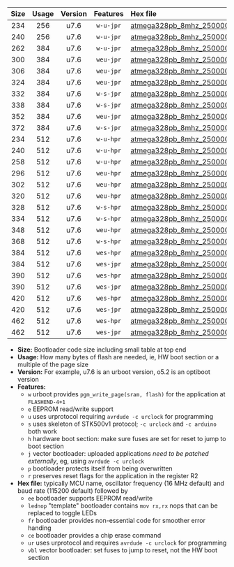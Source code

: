 |Size|Usage|Version|Features|Hex file|
|:-:|:-:|:-:|:-:|:--|
|234|256|u7.6|`w-u-jpr`|[atmega328pb_8mhz_250000bps_ur_vbl.hex](https://raw.githubusercontent.com/stefanrueger/urboot/main/bootloaders/atmega328pb/fcpu_8mhz/250000_bps/atmega328pb_8mhz_250000bps_ur_vbl.hex)|
|240|256|u7.6|`w-u-jpr`|[atmega328pb_8mhz_250000bps_lednop_ur_vbl.hex](https://raw.githubusercontent.com/stefanrueger/urboot/main/bootloaders/atmega328pb/fcpu_8mhz/250000_bps/atmega328pb_8mhz_250000bps_lednop_ur_vbl.hex)|
|262|384|u7.6|`w-u-jpr`|[atmega328pb_8mhz_250000bps_lednop_fr_ur_vbl.hex](https://raw.githubusercontent.com/stefanrueger/urboot/main/bootloaders/atmega328pb/fcpu_8mhz/250000_bps/atmega328pb_8mhz_250000bps_lednop_fr_ur_vbl.hex)|
|300|384|u7.6|`weu-jpr`|[atmega328pb_8mhz_250000bps_ee_ur_vbl.hex](https://raw.githubusercontent.com/stefanrueger/urboot/main/bootloaders/atmega328pb/fcpu_8mhz/250000_bps/atmega328pb_8mhz_250000bps_ee_ur_vbl.hex)|
|306|384|u7.6|`weu-jpr`|[atmega328pb_8mhz_250000bps_ee_lednop_ur_vbl.hex](https://raw.githubusercontent.com/stefanrueger/urboot/main/bootloaders/atmega328pb/fcpu_8mhz/250000_bps/atmega328pb_8mhz_250000bps_ee_lednop_ur_vbl.hex)|
|324|384|u7.6|`weu-jpr`|[atmega328pb_8mhz_250000bps_ee_lednop_fr_ur_vbl.hex](https://raw.githubusercontent.com/stefanrueger/urboot/main/bootloaders/atmega328pb/fcpu_8mhz/250000_bps/atmega328pb_8mhz_250000bps_ee_lednop_fr_ur_vbl.hex)|
|332|384|u7.6|`w-s-jpr`|[atmega328pb_8mhz_250000bps_vbl.hex](https://raw.githubusercontent.com/stefanrueger/urboot/main/bootloaders/atmega328pb/fcpu_8mhz/250000_bps/atmega328pb_8mhz_250000bps_vbl.hex)|
|338|384|u7.6|`w-s-jpr`|[atmega328pb_8mhz_250000bps_lednop_vbl.hex](https://raw.githubusercontent.com/stefanrueger/urboot/main/bootloaders/atmega328pb/fcpu_8mhz/250000_bps/atmega328pb_8mhz_250000bps_lednop_vbl.hex)|
|352|384|u7.6|`weu-jpr`|[atmega328pb_8mhz_250000bps_ee_lednop_fr_ce_ur_vbl.hex](https://raw.githubusercontent.com/stefanrueger/urboot/main/bootloaders/atmega328pb/fcpu_8mhz/250000_bps/atmega328pb_8mhz_250000bps_ee_lednop_fr_ce_ur_vbl.hex)|
|372|384|u7.6|`w-s-jpr`|[atmega328pb_8mhz_250000bps_lednop_fr_vbl.hex](https://raw.githubusercontent.com/stefanrueger/urboot/main/bootloaders/atmega328pb/fcpu_8mhz/250000_bps/atmega328pb_8mhz_250000bps_lednop_fr_vbl.hex)|
|234|512|u7.6|`w-u-hpr`|[atmega328pb_8mhz_250000bps_ur.hex](https://raw.githubusercontent.com/stefanrueger/urboot/main/bootloaders/atmega328pb/fcpu_8mhz/250000_bps/atmega328pb_8mhz_250000bps_ur.hex)|
|240|512|u7.6|`w-u-hpr`|[atmega328pb_8mhz_250000bps_lednop_ur.hex](https://raw.githubusercontent.com/stefanrueger/urboot/main/bootloaders/atmega328pb/fcpu_8mhz/250000_bps/atmega328pb_8mhz_250000bps_lednop_ur.hex)|
|258|512|u7.6|`w-u-hpr`|[atmega328pb_8mhz_250000bps_lednop_fr_ur.hex](https://raw.githubusercontent.com/stefanrueger/urboot/main/bootloaders/atmega328pb/fcpu_8mhz/250000_bps/atmega328pb_8mhz_250000bps_lednop_fr_ur.hex)|
|296|512|u7.6|`weu-hpr`|[atmega328pb_8mhz_250000bps_ee_ur.hex](https://raw.githubusercontent.com/stefanrueger/urboot/main/bootloaders/atmega328pb/fcpu_8mhz/250000_bps/atmega328pb_8mhz_250000bps_ee_ur.hex)|
|302|512|u7.6|`weu-hpr`|[atmega328pb_8mhz_250000bps_ee_lednop_ur.hex](https://raw.githubusercontent.com/stefanrueger/urboot/main/bootloaders/atmega328pb/fcpu_8mhz/250000_bps/atmega328pb_8mhz_250000bps_ee_lednop_ur.hex)|
|320|512|u7.6|`weu-hpr`|[atmega328pb_8mhz_250000bps_ee_lednop_fr_ur.hex](https://raw.githubusercontent.com/stefanrueger/urboot/main/bootloaders/atmega328pb/fcpu_8mhz/250000_bps/atmega328pb_8mhz_250000bps_ee_lednop_fr_ur.hex)|
|328|512|u7.6|`w-s-hpr`|[atmega328pb_8mhz_250000bps.hex](https://raw.githubusercontent.com/stefanrueger/urboot/main/bootloaders/atmega328pb/fcpu_8mhz/250000_bps/atmega328pb_8mhz_250000bps.hex)|
|334|512|u7.6|`w-s-hpr`|[atmega328pb_8mhz_250000bps_lednop.hex](https://raw.githubusercontent.com/stefanrueger/urboot/main/bootloaders/atmega328pb/fcpu_8mhz/250000_bps/atmega328pb_8mhz_250000bps_lednop.hex)|
|348|512|u7.6|`weu-hpr`|[atmega328pb_8mhz_250000bps_ee_lednop_fr_ce_ur.hex](https://raw.githubusercontent.com/stefanrueger/urboot/main/bootloaders/atmega328pb/fcpu_8mhz/250000_bps/atmega328pb_8mhz_250000bps_ee_lednop_fr_ce_ur.hex)|
|368|512|u7.6|`w-s-hpr`|[atmega328pb_8mhz_250000bps_lednop_fr.hex](https://raw.githubusercontent.com/stefanrueger/urboot/main/bootloaders/atmega328pb/fcpu_8mhz/250000_bps/atmega328pb_8mhz_250000bps_lednop_fr.hex)|
|384|512|u7.6|`wes-hpr`|[atmega328pb_8mhz_250000bps_ee.hex](https://raw.githubusercontent.com/stefanrueger/urboot/main/bootloaders/atmega328pb/fcpu_8mhz/250000_bps/atmega328pb_8mhz_250000bps_ee.hex)|
|384|512|u7.6|`wes-jpr`|[atmega328pb_8mhz_250000bps_ee_vbl.hex](https://raw.githubusercontent.com/stefanrueger/urboot/main/bootloaders/atmega328pb/fcpu_8mhz/250000_bps/atmega328pb_8mhz_250000bps_ee_vbl.hex)|
|390|512|u7.6|`wes-hpr`|[atmega328pb_8mhz_250000bps_ee_lednop.hex](https://raw.githubusercontent.com/stefanrueger/urboot/main/bootloaders/atmega328pb/fcpu_8mhz/250000_bps/atmega328pb_8mhz_250000bps_ee_lednop.hex)|
|390|512|u7.6|`wes-jpr`|[atmega328pb_8mhz_250000bps_ee_lednop_vbl.hex](https://raw.githubusercontent.com/stefanrueger/urboot/main/bootloaders/atmega328pb/fcpu_8mhz/250000_bps/atmega328pb_8mhz_250000bps_ee_lednop_vbl.hex)|
|420|512|u7.6|`wes-hpr`|[atmega328pb_8mhz_250000bps_ee_lednop_fr.hex](https://raw.githubusercontent.com/stefanrueger/urboot/main/bootloaders/atmega328pb/fcpu_8mhz/250000_bps/atmega328pb_8mhz_250000bps_ee_lednop_fr.hex)|
|420|512|u7.6|`wes-jpr`|[atmega328pb_8mhz_250000bps_ee_lednop_fr_vbl.hex](https://raw.githubusercontent.com/stefanrueger/urboot/main/bootloaders/atmega328pb/fcpu_8mhz/250000_bps/atmega328pb_8mhz_250000bps_ee_lednop_fr_vbl.hex)|
|462|512|u7.6|`wes-hpr`|[atmega328pb_8mhz_250000bps_ee_lednop_fr_ce.hex](https://raw.githubusercontent.com/stefanrueger/urboot/main/bootloaders/atmega328pb/fcpu_8mhz/250000_bps/atmega328pb_8mhz_250000bps_ee_lednop_fr_ce.hex)|
|462|512|u7.6|`wes-jpr`|[atmega328pb_8mhz_250000bps_ee_lednop_fr_ce_vbl.hex](https://raw.githubusercontent.com/stefanrueger/urboot/main/bootloaders/atmega328pb/fcpu_8mhz/250000_bps/atmega328pb_8mhz_250000bps_ee_lednop_fr_ce_vbl.hex)|

- **Size:** Bootloader code size including small table at top end
- **Usage:** How many bytes of flash are needed, ie, HW boot section or a multiple of the page size
- **Version:** For example, u7.6 is an urboot version, o5.2 is an optiboot version
- **Features:**
  + `w` urboot provides `pgm_write_page(sram, flash)` for the application at `FLASHEND-4+1`
  + `e` EEPROM read/write support
  + `u` uses urprotocol requiring `avrdude -c urclock` for programming
  + `s` uses skeleton of STK500v1 protocol; `-c urclock` and `-c arduino` both work
  + `h` hardware boot section: make sure fuses are set for reset to jump to boot section
  + `j` vector bootloader: uploaded applications *need to be patched externally*, eg, using `avrdude -c urclock`
  + `p` bootloader protects itself from being overwritten
  + `r` preserves reset flags for the application in the register R2
- **Hex file:** typically MCU name, oscillator frequency (16 MHz default) and baud rate (115200 default) followed by
  + `ee` bootloader supports EEPROM read/write
  + `lednop` "template" bootloader contains `mov rx,rx` nops that can be replaced to toggle LEDs
  + `fr` bootloader provides non-essential code for smoother error handing
  + `ce` bootloader provides a chip erase command
  + `ur` uses urprotocol and requires `avrdude -c urclock` for programming
  + `vbl` vector bootloader: set fuses to jump to reset, not the HW boot section
